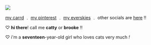 <img src="https://i.pinimg.com/564x/3e/8c/5b/3e8c5b756f0f1d4fd1cf2bd51efa6498.jpg">

[my carrd](https://catty.crd.co) ﹒ [my pinterest](https://www.pinterest.com/cattylogo/) ﹒ [my everskies](https://everskies.com/user/cqtty-16982497)  ﹒ other socials are [here](https://beacons.ai/cattylogo) !!

♡ **hi there**! call me **catty** or **brooke** !!

♡ i'm a **seventeen**-year-old girl who loves cats very much *!*
